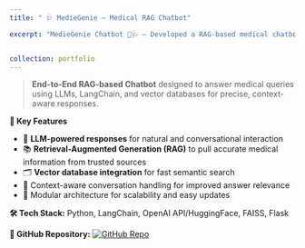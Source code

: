 ```yaml
---
title: " 🩺 MedieGenie – Medical RAG Chatbot"

excerpt: "MedieGenie Chatbot 💬🩺 – Developed a RAG-based medical chatbot to answer health-related queries using LangChain and LLMs. Integrated vector databases for semantic search and retrieval of medical knowledge, ensuring accurate and context-aware responses.<br/><img src='/Vaidik.github.io/images/chatbot.jpeg' alt='chatbot Image' style='margin-top:10px; border-radius:10px; width:100%; max-width:400px;'/>"


collection: portfolio
---
```



> **End-to-End RAG-based Chatbot** designed to answer medical queries using LLMs, LangChain, and vector databases for precise, context-aware responses.

**🔹 Key Features**
- 🤖 **LLM-powered responses** for natural and conversational interaction  
- 📚 **Retrieval-Augmented Generation (RAG)** to pull accurate medical information from trusted sources  
- 🗂 **Vector database integration** for fast semantic search  
- 🧠 Context-aware conversation handling for improved answer relevance  
- 📐 Modular architecture for scalability and easy updates  

**🛠 Tech Stack:** Python, LangChain, OpenAI API/HuggingFace, FAISS, Flask

**🔗 GitHub Repository:** [![GitHub Repo](https://img.shields.io/badge/View%20on%20GitHub-181717?style=for-the-badge&logo=github&logoColor=white)](https://github.com/username/mediegenie-chatbot)
